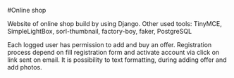 #Online shop

Website of online shop build by using Django. Other used tools:
TinyMCE, SimpleLightBox, sorl-thumbnail, factory-boy, faker, PostgreSQL

Each logged user has permission to add and buy an offer. Registration process 
depend on fill registration form and activate account via click on link sent on email.
It is possibility to text formatting, during adding offer and add photos.   